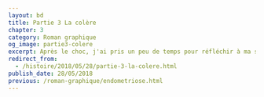 ```yaml
---
layout: bd
title: Partie 3 La colère
chapter: 3
category: Roman graphique
og_image: partie3-colere
excerpt: Après le choc, j'ai pris un peu de temps pour réfléchir à ma situation et je me suis rapidement rendu compte à quel point j'étais en colère contre mes médecins. Comment avaient-ils pu laisser passer cette maladie alors que plus de 10% des femmes sont touchées ? Voici la partie 3 de Deux ans plus tard, la colère.
redirect_from:
  - /histoire/2018/05/28/partie-3-la-colere.html
publish_date: 28/05/2018
previous: /roman-graphique/endometriose.html
---
```

